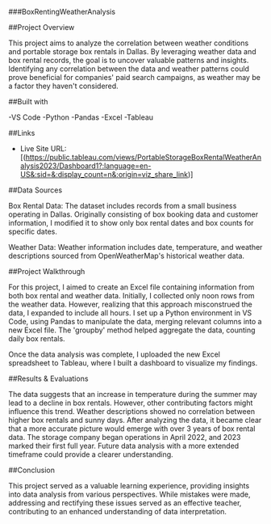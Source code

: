 
###BoxRentingWeatherAnalysis

##Project Overview

This project aims to analyze the correlation between weather conditions and portable storage box rentals in Dallas. By leveraging weather data and box rental records, the goal is to uncover valuable patterns and insights. Identifying any correlation between the data and weather patterns could prove beneficial for companies' paid search campaigns, as weather may be a factor they haven't considered.

##Built with

-VS Code
-Python
-Pandas
-Excel
-Tableau

##Links
- Live Site URL:[(https://public.tableau.com/views/PortableStorageBoxRentalWeatherAnalysis2023/Dashboard1?:language=en-US&:sid=&:display_count=n&:origin=viz_share_link)]

##Data Sources

Box Rental Data: The dataset includes records from a small business operating in Dallas. Originally consisting of box booking data and customer information, I modified it to show only box rental dates and box counts for specific dates.

Weather Data: Weather information includes date, temperature, and weather descriptions sourced from OpenWeatherMap's historical weather data.

##Project Walkthrough

For this project, I aimed to create an Excel file containing information from both box rental and weather data. Initially, I collected only noon rows from the weather data. However, realizing that this approach misconstrued the data, I expanded to include all hours. I set up a Python environment in VS Code, using Pandas to manipulate the data, merging relevant columns into a new Excel file. The 'groupby' method helped aggregate the data, counting daily box rentals.

Once the data analysis was complete, I uploaded the new Excel spreadsheet to Tableau, where I built a dashboard to visualize my findings.

##Results & Evaluations

The data suggests that an increase in temperature during the summer may lead to a decline in box rentals. However, other contributing factors might influence this trend. Weather descriptions showed no correlation between higher box rentals and sunny days. After analyzing the data, it became clear that a more accurate picture would emerge with over 3 years of box rental data. The storage company began operations in April 2022, and 2023 marked their first full year. Future data analysis with a more extended timeframe could provide a clearer understanding.

##Conclusion

This project served as a valuable learning experience, providing insights into data analysis from various perspectives. While mistakes were made, addressing and rectifying these issues served as an effective teacher, contributing to an enhanced understanding of data interpretation.


